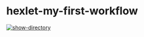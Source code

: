 # hexlet-my-first-workflow
[![show-directory](https://github.com/Denwien/hexlet-my-first-workflow/actions/workflows/show-directory.yml/badge.svg)](https://github.com/Denwien/hexlet-my-first-workflow/actions/workflows/show-directory.yml)